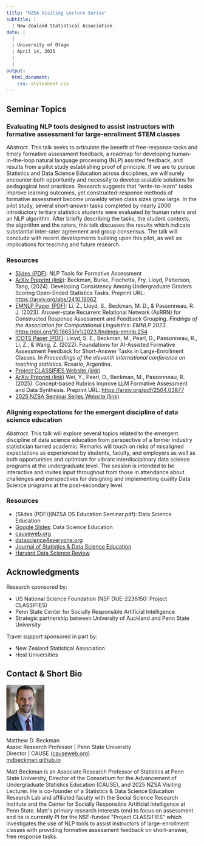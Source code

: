 ```yaml
---
title: "NZSA Visiting Lecture Series"
subtitle: | 
  | New Zealand Statistical Association
date: |
  | 
  | University of Otago
  | April 14, 2025
  | 
  | 
output: 
  html_document: 
    css: stylesheet.css
---
```


## Seminar Topics

### Evaluating NLP tools designed to assist instructors with formative assessment for large-enrollment STEM classes

*Abstract.* This talk seeks to articulate the benefit of free-response tasks and timely formative assessment feedback, a roadmap for developing human-in-the-loop natural language processing (NLP) assisted feedback, and results from a pilot study establishing proof of principle. If we are to pursue Statistics and Data Science Education across disciplines, we will surely encounter both opportunity and necessity to develop scalable solutions for pedagogical best practices. Research suggests that “write-to-learn” tasks improve learning outcomes, yet constructed-response methods of formative assessment become unwieldy when class sizes grow large. In the pilot study, several short-answer tasks completed by nearly 2000 introductory tertiary statistics students were evaluated by human raters and an NLP algorithm. After briefly describing the tasks, the student contexts, the algorithm and the raters, this talk discusses the results which indicate substantial inter-rater agreement and group consensus. The talk will conclude with recent developments building upon this pilot, as well as implications for teaching and future research.

### Resources

- [Slides (PDF)](docsNLP/202504-scalable-formative-assessment.pdf): NLP Tools for Formative Assessment
- [ArXiv Preprint (link)](https://arxiv.org/abs/2410.18062): Beckman, Burke, Fiochetta, Fry, Lloyd, Patterson, Tang, (2024). Developing Consistency Among Undergraduate Graders Scoring Open-Ended Statistics Tasks. Preprint URL: https://arxiv.org/abs/2410.18062
- [EMNLP Paper (PDF)](docsNLP/EMNLP-Paper.pdf): Li, Z., Lloyd, S., Beckman, M. D., & Passonneau, R. J. (2023). Answer-state Recurrent Relational Network (AsRRN) for Constructed Response Assessment and Feedback Grouping.  *Findings of the Association for Computational Linguistics: EMNLP 2023*. https://doi.org/10.18653/v1/2023.findings-emnlp.254
- [ICOTS Paper (PDF)](docsNLP/ICOTS-Paper.pdf): Lloyd, S. E., Beckman, M., Pearl, D., Passonneau, R., Li, Z., & Wang, Z. (2022). Foundations for AI-Assisted Formative Assessment Feedback for Short-Answer Tasks in Large-Enrollment Classes. In *Proceedings of the eleventh international conference on teaching statistics*. Rosario, Argentina.
- [Project CLASSIFIES Website (link)](https://project-classifies.weebly.com/)
- [ArXiv Preprint (link)](https://arxiv.org/pdf/2504.03877) Wei, Y., Pearl, D., Beckman, M., Passonneau, R. (2025). Concept-based Rubrics Improve LLM Formative Assessment and Data Synthesis. Preprint URL: <https://arxiv.org/pdf/2504.03877>
- [2025 NZSA Seminar Series Website (link)](https://mdbeckmantemp.github.io/2025-NZSA/)

### Aligning expectations for the emergent discipline of data science education

*Abstract.* This talk will explore several topics related to the emergent discipline of data science education from perspective of a former industry statistician turned academic. Remarks will touch on risks of misaligned expectations as experienced by students, faculty, and employers as well as both opportunities and optimism for vibrant interdisciplinary data science programs at the undergraduate level.  The session is intended to be interactive and invites input throughout from those in attendance about challenges and perspectives for designing and implementing quality Data Science programs at the post-secondary level.

### Resources

- [Slides (PDF)](NZSA DS Education Seminar.pdf): Data Science Education
- [Google Slides](https://docs.google.com/presentation/d/1VZjzPrOPest5bvbtPTHbdiFTflhSamORIM8GLFIkCTc/edit#slide=id.g349976153b9_0_68): Data Science Education 
- [causeweb.org](https://www.causeweb.org/cause/)
- [datascience4everyone.org](https://www.datascience4everyone.org/)
- [Journal of Statistics & Data Science Education](https://www.tandfonline.com/journals/ujse21)
- [Harvard Data Science Review](https://hdsr.mitpress.mit.edu/stepping-stones)


## Acknowledgments

Research sponsored by:

- US National Science Foundation (NSF DUE-2236150: Project CLASSIFIES)
- Penn State Center for Socially Responsible Artificial Intelligence
- Strategic partnership between University of Auckland and Penn State University

Travel support sponsored in part by:

- New Zealand Statistical Association
- Host Universities


## Contact & Short Bio

![](directory-beckman-small.jpg)

Matthew D. Beckman  
Assoc Research Professor | Penn State University  
Director | CAUSE ([causeweb.org](https://causeweb.org))   
[mdbeckman.github.io](https://mdbeckman.github.io/)  


Matt Beckman is an Associate Research Professor of Statistics at Penn State University, Director of the Consortium for the Advancement of Undergraduate Statistics Education (CAUSE), and 2025 NZSA Visiting Lecturer.  He is co-founder of a Statistics & Data Science Education Research Lab and affiliated faculty with the Social Science Research Institute and the Center for Socially Responsible Artificial Intelligence at Penn State. Matt's primary research interests tend to focus on assessment and he is currently PI for the NSF-funded "Project CLASSIFIES" which investigates the use of NLP tools to assist instructors of large-enrollment classes with providing formative assessment feedback on short-answer, free response tasks.  
